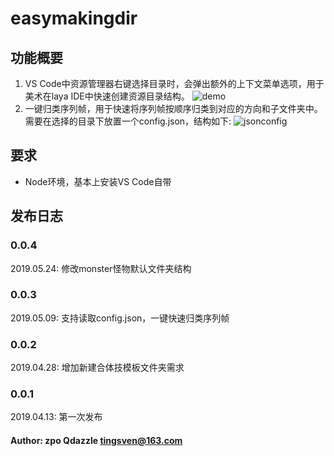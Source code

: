# easymakingdir

## 功能概要

1. VS Code中资源管理器右键选择目录时，会弹出额外的上下文菜单选项，用于美术在laya IDE中快速创建资源目录结构。
![demo](https://i.loli.net/2019/04/13/5cb1aaf7b4db0.gif)
2. 一键归类序列帧，用于快速将序列帧按顺序归类到对应的方向和子文件夹中。需要在选择的目录下放置一个config.json，结构如下:
![jsonconfig](https://i.loli.net/2019/05/09/5cd3e686d2efe.png)

## 要求

- Node环境，基本上安装VS Code自带

## 发布日志

### 0.0.4

2019.05.24: 修改monster怪物默认文件夹结构

### 0.0.3

2019.05.09: 支持读取config.json，一键快速归类序列帧

### 0.0.2

2019.04.28: 增加新建合体技模板文件夹需求

### 0.0.1

2019.04.13: 第一次发布

#### Author: zpo Qdazzle tingsven@163.com